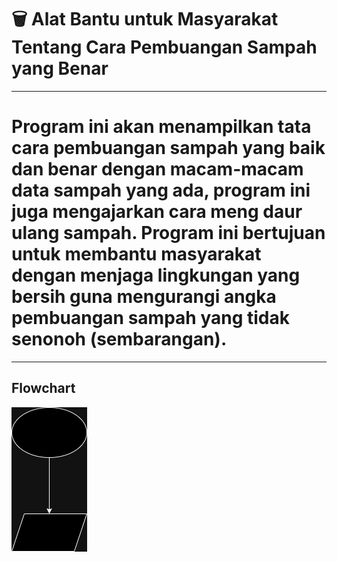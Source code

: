# 🗑️ Alat Bantu untuk Masyarakat Tentang Cara Pembuangan Sampah yang Benar

---

 # Program ini akan menampilkan tata cara pembuangan sampah yang baik dan benar dengan macam-macam data sampah yang ada, program ini juga mengajarkan cara meng daur ulang sampah. Program ini bertujuan untuk membantu masyarakat dengan menjaga lingkungan yang bersih guna mengurangi angka pembuangan sampah yang tidak senonoh (sembarangan).

---

## Flowchart
![flowchart.png](https://github.com/zadfthi/homework1_zainaldinfathi_1DTI/blob/main/flowchart.png)